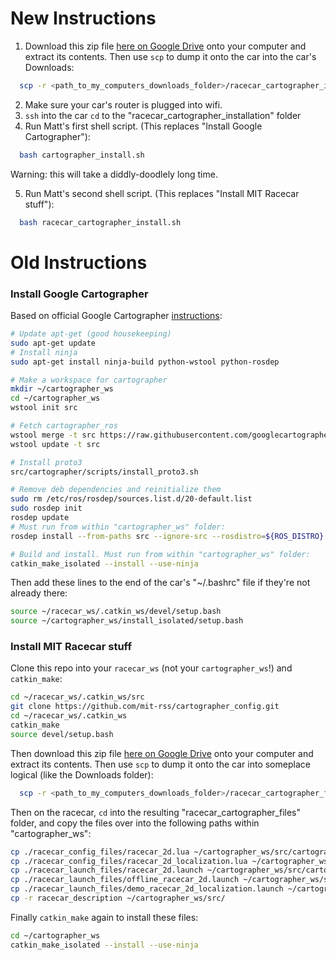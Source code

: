 # New Instructions
1. Download this zip file [here on Google Drive](https://drive.google.com/file/d/1SurM5VlkNsGCOTyt9Qm-RvwhOG2SR-ac/) onto your computer and extract its contents. Then use `scp` to dump it onto the car into the car's Downloads:
```bash
  scp -r <path_to_my_computers_downloads_folder>/racecar_cartographer_installation racecar@192.168.1.<car_number>:~/Downloads/
```
2. Make sure your car's router is plugged into wifi.
3. `ssh` into the car `cd` to the "racecar_cartographer_installation" folder
4. Run Matt's first shell script. (This replaces "Install Google Cartographer"):
```bash
  bash cartographer_install.sh
```
Warning: this will take a diddly-doodlely long time.

5. Run Matt's second shell script. (This replaces "Install MIT Racecar stuff"):
```bash
  bash racecar_cartographer_install.sh
```

# Old Instructions
### Install Google Cartographer
Based on official Google Cartographer [instructions](https://google-cartographer-ros.readthedocs.io/en/latest/compilation.html):
```bash
# Update apt-get (good housekeeping)
sudo apt-get update
# Install ninja
sudo apt-get install ninja-build python-wstool python-rosdep

# Make a workspace for cartographer
mkdir ~/cartographer_ws
cd ~/cartographer_ws
wstool init src

# Fetch cartographer_ros
wstool merge -t src https://raw.githubusercontent.com/googlecartographer/cartographer_ros/master/cartographer_ros.rosinstall
wstool update -t src

# Install proto3
src/cartographer/scripts/install_proto3.sh

# Remove deb dependencies and reinitialize them
sudo rm /etc/ros/rosdep/sources.list.d/20-default.list
sudo rosdep init
rosdep update
# Must run from within "cartographer_ws" folder:
rosdep install --from-paths src --ignore-src --rosdistro=${ROS_DISTRO} -y

# Build and install. Must run from within "cartographer_ws" folder:
catkin_make_isolated --install --use-ninja
```

Then add these lines to the end of the car's "~/.bashrc" file if they're not already there:
```bash
source ~/racecar_ws/.catkin_ws/devel/setup.bash
source ~/cartographer_ws/install_isolated/setup.bash
``` 
<!--Recommendation for future work. Put these bash customization lines in ~/racecar_ws/.dotfiles/_racecars instead.-->

### Install MIT Racecar stuff

Clone this repo into your `racecar_ws` (not your `cartographer_ws`!) and `catkin_make`:
```bash
cd ~/racecar_ws/.catkin_ws/src
git clone https://github.com/mit-rss/cartographer_config.git
cd ~/racecar_ws/.catkin_ws
catkin_make
source devel/setup.bash
```
Then download this zip file [here on Google Drive](https://drive.google.com/file/d/1a71YjMlLNQapo6Cs3l7ezS-TKVErK0Gs/) onto your computer and extract its contents. Then use `scp` to dump it onto the car into someplace logical (like the Downloads folder):
```bash
  scp -r <path_to_my_computers_downloads_folder>/racecar_cartographer_files racecar@192.168.1.<car_number>:~/Downloads/
```
Then on the racecar, `cd` into the resulting "racecar_cartographer_files" folder, and copy the files over into the following paths within "cartographer_ws":
```bash
cp ./racecar_config_files/racecar_2d.lua ~/cartographer_ws/src/cartographer_ros/cartographer_ros/configuration_files/racecar_2d.lua
cp ./racecar_config_files/racecar_2d_localization.lua ~/cartographer_ws/src/cartographer_ros/cartographer_ros/configuration_files/racecar_2d_localization.lua
cp ./racecar_launch_files/racecar_2d.launch ~/cartographer_ws/src/cartographer_ros/cartographer_ros/launch/racecar_2d.launch
cp ./racecar_launch_files/offline_racecar_2d.launch ~/cartographer_ws/src/cartographer_ros/cartographer_ros/launch/offline_racecar_2d.launch
cp ./racecar_launch_files/demo_racecar_2d_localization.launch ~/cartographer_ws/src/cartographer_ros/cartographer_ros/launch/demo_racecar_2d_localization.launch
cp -r racecar_description ~/cartographer_ws/src/
```
Finally `catkin_make` again to install these files:
```bash
cd ~/cartographer_ws
catkin_make_isolated --install --use-ninja
```
